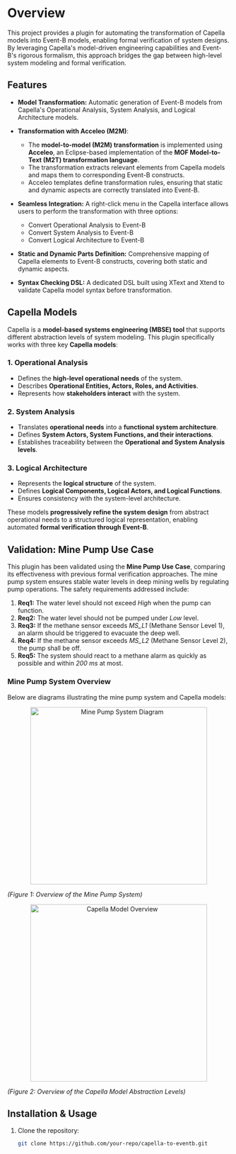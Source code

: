 # Overview
This project provides a plugin for automating the transformation of Capella models into Event-B models, enabling formal verification of system designs. By leveraging Capella's model-driven engineering capabilities and Event-B's rigorous formalism, this approach bridges the gap between high-level system modeling and formal verification.

## Features
- **Model Transformation:** Automatic generation of Event-B models from Capella's Operational Analysis, System Analysis, and Logical Architecture models.
- **Transformation with Acceleo (M2M)**:  
  - The **model-to-model (M2M) transformation** is implemented using **Acceleo**, an Eclipse-based implementation of the **MOF Model-to-Text (M2T) transformation language**.
  - The transformation extracts relevant elements from Capella models and maps them to corresponding Event-B constructs.
  - Acceleo templates define transformation rules, ensuring that static and dynamic aspects are correctly translated into Event-B.

- **Seamless Integration:** A right-click menu in the Capella interface allows users to perform the transformation with three options:
  - Convert Operational Analysis to Event-B
  - Convert System Analysis to Event-B
  - Convert Logical Architecture to Event-B

- **Static and Dynamic Parts Definition:** Comprehensive mapping of Capella elements to Event-B constructs, covering both static and dynamic aspects.
- **Syntax Checking DSL:** A dedicated DSL built using XText and Xtend to validate Capella model syntax before transformation.

## Capella Models
Capella is a **model-based systems engineering (MBSE) tool** that supports different abstraction levels of system modeling. This plugin specifically works with three key **Capella models**:

### **1. Operational Analysis**
- Defines the **high-level operational needs** of the system.
- Describes **Operational Entities, Actors, Roles, and Activities**.
- Represents how **stakeholders interact** with the system.

### **2. System Analysis**
- Translates **operational needs** into a **functional system architecture**.
- Defines **System Actors, System Functions, and their interactions**.
- Establishes traceability between the **Operational and System Analysis levels**.

### **3. Logical Architecture**
- Represents the **logical structure** of the system.
- Defines **Logical Components, Logical Actors, and Logical Functions**.
- Ensures consistency with the system-level architecture.

These models **progressively refine the system design** from abstract operational needs to a structured logical representation, enabling automated **formal verification through Event-B**.

## Validation: Mine Pump Use Case
This plugin has been validated using the **Mine Pump Use Case**, comparing its effectiveness with previous formal verification approaches. The mine pump system ensures stable water levels in deep mining wells by regulating pump operations. The safety requirements addressed include:

1. **Req1:** The water level should not exceed *High* when the pump can function.
2. **Req2:** The water level should not be pumped under *Low* level.
3. **Req3:** If the methane sensor exceeds *MS_L1* (Methane Sensor Level 1), an alarm should be triggered to evacuate the deep well.
4. **Req4:** If the methane sensor exceeds *MS_L2* (Methane Sensor Level 2), the pump shall be off.
5. **Req5:** The system should react to a methane alarm as quickly as possible and within *200 ms* at most.

### **Mine Pump System Overview**
Below are diagrams illustrating the mine pump system and Capella models:

<p align="center">
  <img src="path/to/mine_pump_system.png" alt="Mine Pump System Diagram" width="400">
</p>

*(Figure 1: Overview of the Mine Pump System)*

<p align="center">
  <img src="path/to/capella_models.png" alt="Capella Model Overview" width="400">
</p>

*(Figure 2: Overview of the Capella Model Abstraction Levels)*

## Installation & Usage
1. Clone the repository:
   ```sh
   git clone https://github.com/your-repo/capella-to-eventb.git
